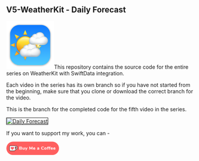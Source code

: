 ## V5-WeatherKit - Daily Forecast

![MyWeather](Images/MyWeather.png)This repository contains the source code for the entire series on WeatherKit with SwiftData integration.

Each video in the series has its own branch so if you have not started from the beginning, make sure that you clone or download the correct branch for the video.

This is the branch for the completed code for the fifth video in the series. 

<a href="http://www.youtube.com/watch?feature=player_embedded&v=33AdLX2GU2c
" target="_blank"><img src="http://img.youtube.com/vi/33AdLX2GU2c/0.jpg" 
alt="Daily Forecast" width="480" height="360" border="1" /></a>

If you want to support my work, you can - </br>

<a href='https://ko-fi.com/Z8Z22WRVG' target='_blank'><img height='36' style='border:0px;height:36px;' src='Images/kofi3.png' border='0' alt='Buy Me a Coffee at ko-fi.com' /></a>

